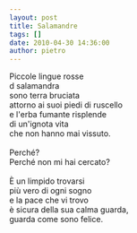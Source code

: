 ```yaml
---
layout: post
title: Salamandre
tags: []
date: 2010-04-30 14:36:00
author: pietro
---
```

Piccole lingue rosse<br/>d salamandra<br/>sono terra bruciata<br/>attorno ai suoi piedi di ruscello<br/>e l'erba fumante risplende<br/>di un'ignota vita<br/>che non hanno mai vissuto.<br/><br/>Perché?<br/>Perché non mi hai cercato?<br/><br/>È un limpido trovarsi<br/>più vero di ogni sogno<br/>e la pace che vi trovo<br/>è sicura della sua calma guarda,<br/>guarda come sono felice.
